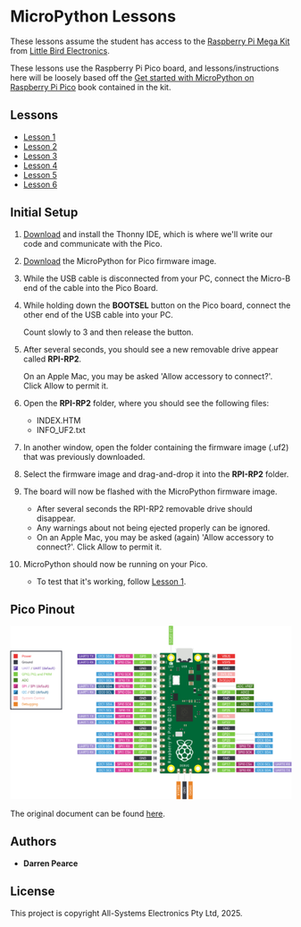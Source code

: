# MicroPython Lessons
These lessons assume the student has access to the [Raspberry Pi Mega Kit](https://littlebirdelectronics.com.au/products/raspberry-pi-5-mega-kit) from [Little Bird Electronics](https://littlebirdelectronics.com.au).

These lessons use the Raspberry Pi Pico board, and lessons/instructions here will be loosely based off the [Get started with MicroPython on Raspberry Pi Pico](https://littlebirdelectronics.com.au/products/get-started-with-micropython-on-raspberry-pi-pico-2nd-edition) book contained in the kit.

## Lessons
* [Lesson 1](/Lesson1/README.md)
* [Lesson 2](/Lesson2/README.md)
* [Lesson 3](/Lesson3/README.md)
* [Lesson 4](/Lesson4/README.md)
* [Lesson 5](/Lesson5/README.md)
* [Lesson 6](/Lesson6/README.md)

## Initial Setup
1. [Download](https://thonny.org/) and install the Thonny IDE, which is where we'll write our code and communicate with the Pico.
2. [Download](https://micropython.org/download/rp2-pico/rp2-pico-latest.uf2) the MicroPython for Pico firmware image.
3. While the USB cable is disconnected from your PC, connect the Micro-B end of the cable into the Pico Board.
4. While holding down the __BOOTSEL__ button on the Pico board, connect the other end of the USB cable into your PC.
   
   Count slowly to 3 and then release the button.
5. After several seconds, you should see a new removable drive appear called __RPI-RP2__.

   On an Apple Mac, you may be asked 'Allow accessory to connect?'. Click Allow to permit it.
6. Open the __RPI-RP2__ folder, where you should see the following files:
    - INDEX.HTM
    - INFO_UF2.txt
7. In another window, open the folder containing the firmware image (.uf2) that was previously downloaded.
8. Select the firmware image and drag-and-drop it into the __RPI-RP2__ folder.
9. The board will now be flashed with the MicroPython firmware image.
    - After several seconds the RPI-RP2 removable drive should disappear.
    - Any warnings about not being ejected properly can be ignored.
    - On an Apple Mac, you may be asked (again) 'Allow accessory to connect?'. Click Allow to permit it.
10. MicroPython should now be running on your Pico.
    - To test that it's working, follow [Lesson 1](/Lesson1/README.md).

## Pico Pinout
![](Pico-R3-A4-Pinout.svg)

The original document can be found [here](https://datasheets.raspberrypi.com/pico/Pico-R3-A4-Pinout.pdf).

## Authors
* **Darren Pearce**

## License

This project is copyright All-Systems Electronics Pty Ltd, 2025.
